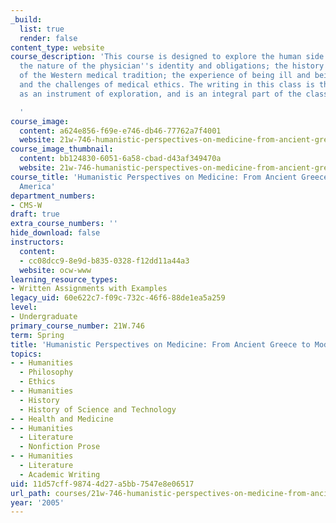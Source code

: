 ```yaml
---
_build:
  list: true
  render: false
content_type: website
course_description: 'This course is designed to explore the human side of medicine:
  the nature of the physician''s identity and obligations; the history and philosophy
  of the Western medical tradition; the experience of being ill and being a patient;
  and the challenges of medical ethics. The writing in this class is therefore conceived
  as an instrument of exploration, and is an integral part of the class''s activities.

  '
course_image:
  content: a624e856-f69e-e746-db46-77762a7f4001
  website: 21w-746-humanistic-perspectives-on-medicine-from-ancient-greece-to-modern-america-spring-2005
course_image_thumbnail:
  content: bb124830-6051-6a58-cbad-d43af349470a
  website: 21w-746-humanistic-perspectives-on-medicine-from-ancient-greece-to-modern-america-spring-2005
course_title: 'Humanistic Perspectives on Medicine: From Ancient Greece to Modern
  America'
department_numbers:
- CMS-W
draft: true
extra_course_numbers: ''
hide_download: false
instructors:
  content:
  - cc08dcc9-8e9d-b835-0328-f12dd11a44a3
  website: ocw-www
learning_resource_types:
- Written Assignments with Examples
legacy_uid: 60e622c7-f09c-732c-46f6-88de1ea5a259
level:
- Undergraduate
primary_course_number: 21W.746
term: Spring
title: 'Humanistic Perspectives on Medicine: From Ancient Greece to Modern America'
topics:
- - Humanities
  - Philosophy
  - Ethics
- - Humanities
  - History
  - History of Science and Technology
- - Health and Medicine
- - Humanities
  - Literature
  - Nonfiction Prose
- - Humanities
  - Literature
  - Academic Writing
uid: 11d57cff-9874-4d27-a5bb-7547e8e06517
url_path: courses/21w-746-humanistic-perspectives-on-medicine-from-ancient-greece-to-modern-america-spring-2005
year: '2005'
---
```

